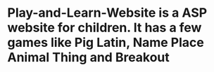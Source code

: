 # Play-and-Learn-Website is a ASP website for children. It has a few games like Pig Latin, Name Place Animal Thing and Breakout
